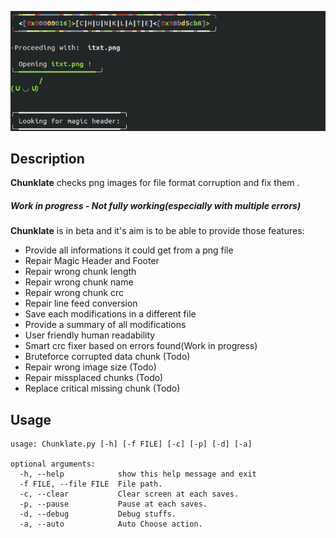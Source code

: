 ![Alt Text](https://github.com/on4r4p/Chunklate/blob/ctf/Chunklate.gif)

## Description

**Chunklate** checks png images for file format corruption and fix them .

##### Work in progress - Not fully working(especially with multiple errors)

**Chunklate** is in beta and it's aim is to be able to provide those features:

- Provide all informations it could get from a png file
- Repair Magic Header and Footer
- Repair wrong chunk length  
- Repair wrong chunk name
- Repair wrong chunk crc
- Repair line feed conversion
- Save each modifications in a different file
- Provide a summary of all modifications 
- User friendly human readability
- Smart crc fixer based on errors found(Work in progress)
- Bruteforce corrupted data chunk (Todo)
- Repair wrong image size (Todo)
- Repair missplaced chunks (Todo)
- Replace critical missing chunk (Todo)



## Usage

    usage: Chunklate.py [-h] [-f FILE] [-c] [-p] [-d] [-a]
    
    optional arguments:
      -h, --help            show this help message and exit
      -f FILE, --file FILE  File path.
      -c, --clear           Clear screen at each saves.
      -p, --pause           Pause at each saves.
	  -d, --debug           Debug stuffs.
	  -a, --auto            Auto Choose action.
